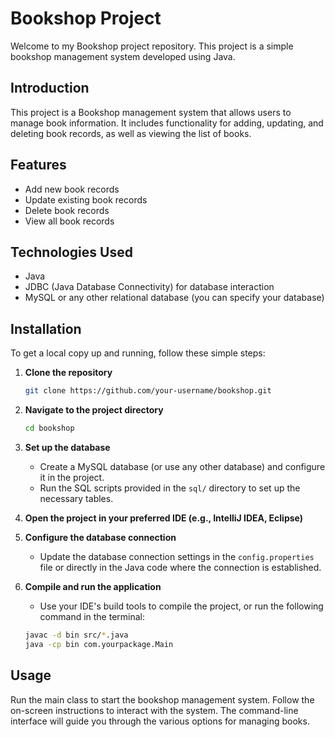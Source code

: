# Bookshop Project

Welcome to my Bookshop project repository. This project is a simple bookshop management system developed using Java.

## Introduction

This project is a Bookshop management system that allows users to manage book information. It includes functionality for adding, updating, and deleting book records, as well as viewing the list of books.

## Features

- Add new book records
- Update existing book records
- Delete book records
- View all book records

## Technologies Used

- Java
- JDBC (Java Database Connectivity) for database interaction
- MySQL or any other relational database (you can specify your database)

## Installation

To get a local copy up and running, follow these simple steps:

1. **Clone the repository**

    ```bash
    git clone https://github.com/your-username/bookshop.git
    ```

2. **Navigate to the project directory**

    ```bash
    cd bookshop
    ```

3. **Set up the database**

    - Create a MySQL database (or use any other database) and configure it in the project.
    - Run the SQL scripts provided in the `sql/` directory to set up the necessary tables.

4. **Open the project in your preferred IDE (e.g., IntelliJ IDEA, Eclipse)**

5. **Configure the database connection**

    - Update the database connection settings in the `config.properties` file or directly in the Java code where the connection is established.

6. **Compile and run the application**

    - Use your IDE's build tools to compile the project, or run the following command in the terminal:

    ```bash
    javac -d bin src/*.java
    java -cp bin com.yourpackage.Main
    ```

## Usage

Run the main class to start the bookshop management system. Follow the on-screen instructions to interact with the system. The command-line interface will guide you through the various options for managing books.

